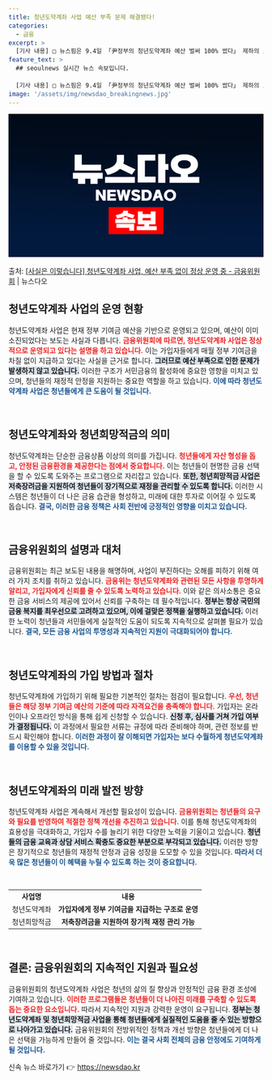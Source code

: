 ```yaml
---
title: 청년도약계좌 사업 예산 부족 문제 해결됐다!
categories:
  - 금융
excerpt: >
  [기사 내용] □ 뉴스핌은 9.4일 「尹정부의 청년도약계좌 예산 벌써 100% 썼다」 제하의 보도에서, 청년…
feature_text: >
  ## seoulnews 실시간 뉴스 속보입니다.

  [기사 내용] □ 뉴스핌은 9.4일 「尹정부의 청년도약계좌 예산 벌써 100% 썼다」 제하의 보도에서, 청년…
image: '/assets/img/newsdao_breakingnews.jpg'
---
```


![뉴스다오 속보](/assets/img/newsdao_breakingnews.jpg)

<p>출처: <a href="https://newsdao.kr/1826" rel="dofollow">[사실은 이렇습니다] 청년도약계좌 사업, 예산 부족 없이 정상 운영 중 - 금융위원회</a> | 뉴스다오</p>

<h2 data-ke-size="size26">청년도약계좌 사업의 운영 현황</h2>

<p data-ke-size="size16">청년도약계좌 사업은 현재 정부 기여금 예산을 기반으로 운영되고 있으며, 예산이 이미 소진되었다는 보도는 사실과 다릅니다. <b><span style="color: #ee2323;">금융위원회에 따르면, 청년도약계좌 사업은 정상적으로 운영되고 있다는 설명을 하고 있습니다.</span></b> 이는 가입자들에게 매월 정부 기여금을 차질 없이 지급하고 있다는 사실을 근거로 합니다. <b><span style="background-color: #21538527;">그러므로 예산 부족으로 인한 문제가 발생하지 않고 있습니다.</span></b> 이러한 구조가 서민금융의 활성화에 중요한 영향을 미치고 있으며, 청년들의 재정적 안정을 지원하는 중요한 역할을 하고 있습니다. <b><span style="color: #1a5490;">이에 따라 청년도약계좌 사업은 청년들에게 큰 도움이 될 것입니다.</span></b></p>

<p data-ke-size="size16">&nbsp;</p>

<h2 data-ke-size="size26">청년도약계좌와 청년희망적금의 의미</h2>

<p data-ke-size="size16">청년도약계좌는 단순한 금융상품 이상의 의미를 가집니다. <b><span style="color: #ee2323;">청년들에게 자산 형성을 돕고, 안정된 금융환경을 제공한다는 점에서 중요합니다.</span></b> 이는 청년들이 현명한 금융 선택을 할 수 있도록 도와주는 프로그램으로 자리잡고 있습니다. <b><span style="background-color: #21538527;">또한, 청년희망적금 사업은 저축장려금을 지원하여 청년들이 장기적으로 재정을 관리할 수 있도록 합니다.</span></b> 이러한 시스템은 청년들이 더 나은 금융 습관을 형성하고, 미래에 대한 투자로 이어질 수 있도록 돕습니다. <b><span style="color: #1a5490;">결국, 이러한 금융 정책은 사회 전반에 긍정적인 영향을 미치고 있습니다.</span></b></p>

<p data-ke-size="size16">&nbsp;</p>

<h2 data-ke-size="size26">금융위원회의 설명과 대처</h2>

<p data-ke-size="size16">금융위원회는 최근 보도된 내용을 해명하며, 사업이 부진하다는 오해를 피하기 위해 여러 가지 조치를 취하고 있습니다. <b><span style="color: #ee2323;">금융위는 청년도약계좌와 관련된 모든 사항을 투명하게 알리고, 가입자에게 신뢰를 줄 수 있도록 노력하고 있습니다.</span></b> 이와 같은 의사소통은 중요한 금융 서비스의 제공에 있어서 신뢰를 구축하는 데 필수적입니다. <b><span style="background-color: #21538527;">정부는 항상 국민의 금융 복지를 최우선으로 고려하고 있으며, 이에 걸맞은 정책을 실행하고 있습니다.</span></b> 이러한 노력이 청년들과 서민들에게 실질적인 도움이 되도록 지속적으로 살펴볼 필요가 있습니다. <b><span style="color: #1a5490;">결국, 모든 금융 사업의 투명성과 지속적인 지원이 극대화되어야 합니다.</span></b></p>

<p data-ke-size="size16">&nbsp;</p>

<h2 data-ke-size="size26">청년도약계좌의 가입 방법과 절차</h2>

<p data-ke-size="size16">청년도약계좌에 가입하기 위해 필요한 기본적인 절차는 점검이 필요합니다. <b><span style="color: #ee2323;">우선, 청년들은 해당 정부 기여금 예산의 기준에 따라 자격요건을 충족해야 합니다.</span></b> 가입자는 온라인이나 오프라인 방식을 통해 쉽게 신청할 수 있습니다. <b><span style="background-color: #21538527;">신청 후, 심사를 거쳐 가입 여부가 결정됩니다.</span></b> 이 과정에서 필요한 서류는 규정에 따라 준비해야 하며, 관련 정보를 반드시 확인해야 합니다. <b><span style="color: #1a5490;">이러한 과정이 잘 이해되면 가입자는 보다 수월하게 청년도약계좌를 이용할 수 있을 것입니다.</span></b></p>

<p data-ke-size="size16">&nbsp;</p>

<h2 data-ke-size="size26">청년도약계좌의 미래 발전 방향</h2>

<p data-ke-size="size16">청년도약계좌 사업은 계속해서 개선할 필요성이 있습니다. <b><span style="color: #ee2323;">금융위원회는 청년들의 요구와 필요를 반영하여 적절한 정책 개선을 추진하고 있습니다.</span></b> 이를 통해 청년도약계좌의 효용성을 극대화하고, 가입자 수를 늘리기 위한 다양한 노력을 기울이고 있습니다. <b><span style="background-color: #21538527;">청년들의 금융 교육과 상담 서비스 확충도 중요한 부분으로 부각되고 있습니다.</span></b> 이러한 방향은 장기적으로 청년들의 재정적 안정과 금융 성장을 도모할 수 있을 것입니다. <b><span style="color: #1a5490;">따라서 더욱 많은 청년들이 이 혜택을 누릴 수 있도록 하는 것이 중요합니다.</span></b></p>

<p data-ke-size="size16">&nbsp;</p>

<table style="width: 100%; border-collapse: collapse;">
<tr>
<td style="text-align: center; height: 17px;"><b>사업명</b></td>
<td style="text-align: center; height: 17px;"><b>내용</b></td>
</tr>
<tr>
<td style="text-align: center; height: 17px;">청년도약계좌</td>
<td style="text-align: center; height: 17px;"><b>가입자에게 정부 기여금을 지급하는 구조로 운영</b></td>
</tr>
<tr>
<td style="text-align: center; height: 17px;">청년희망적금</td>
<td style="text-align: center; height: 17px;"><b>저축장려금을 지원하여 장기적 재정 관리 가능</b></td>
</tr>
</table>

<p data-ke-size="size16">&nbsp;</p>

<h2 data-ke-size="size26">결론: 금융위원회의 지속적인 지원과 필요성</h2>

<p data-ke-size="size16">금융위원회의 청년도약계좌 사업은 청년의 삶의 질 향상과 안정적인 금융 환경 조성에 기여하고 있습니다. <b><span style="color: #ee2323;">이러한 프로그램들은 청년들이 더 나아진 미래를 구축할 수 있도록 돕는 중요한 요소입니다.</span></b> 따라서 지속적인 지원과 강력한 운영이 요구됩니다. <b><span style="background-color: #21538527;">정부는 청년도약계좌 및 청년희망적금 사업을 통해 청년들에게 실질적인 도움을 줄 수 있는 방향으로 나아가고 있습니다.</span></b> 금융위원회의 전방위적인 정책과 개선 방향은 청년들에게 더 나은 선택을 가능하게 만들어 줄 것입니다. <b><span style="color: #1a5490;">이는 결국 사회 전체의 금융 안정에도 기여하게 될 것입니다.</span></b></p> 

신속 뉴스 바로가기 👉 <a href="https://newsdao.kr" rel="dofollow">https://newsdao.kr</a>


